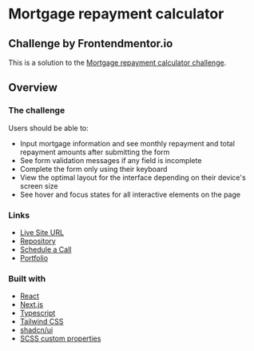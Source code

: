 # Mortgage repayment calculator
## Challenge by Frontendmentor.io

This is a solution to the [Mortgage repayment calculator challenge](https://www.frontendmentor.io/challenges/mortgage-repayment-calculator-Galx1LXK73).

## Overview

### The challenge

Users should be able to: 
- Input mortgage information and see monthly repayment and total repayment amounts after submitting the form
- See form validation messages if any field is incomplete
- Complete the form only using their keyboard
- View the optimal layout for the interface depending on their device's screen size
- See hover and focus states for all interactive elements on the page


### Links

- [Live Site URL]()
- [Repository](https://github.com/talvezjoaopedro/mortgage-repayment-calculator)
- [Schedule a Call](https://cal.com/talvezjoaopedro/)
- [Portfolio](https://talvezjoaopedro.framer.website/)


### Built with

- [React](https://reactjs.org/)
- [Next.js](https://nextjs.org/)
- [Typescript](https://www.typescriptlang.org/)
- [Tailwind CSS](https://tailwindcss.com/)
- [shadcn/ui](https://ui.shadcn.com/)
- [SCSS custom properties](https://sass-lang.com/)
